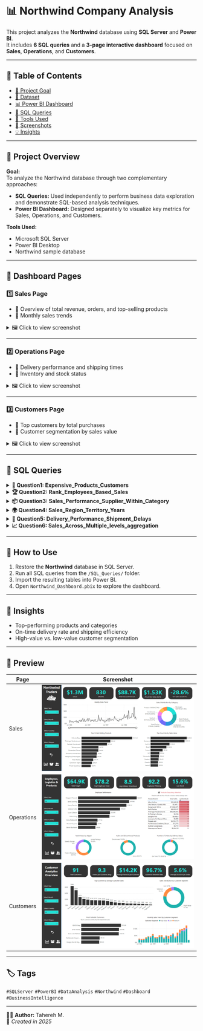 # 📊 Northwind Company Analysis

This project analyzes the **Northwind** database using **SQL Server** and **Power BI**.  
It includes **6 SQL queries** and a **3-page interactive dashboard** focused on **Sales**, **Operations**, and **Customers**.

---


## 📑 Table of Contents

- [🎯 Project Goal](#-project-goal)
- [🧭 Dataset](#-dataset)
- [📊 Power BI Dashboard](#-power-bi-dashboard)
- [📜 SQL Queries](#-sql-queries)
- [🧰 Tools Used](#-tools-used)
- [📸 Screenshots](#-screenshots)
- [💡 Insights](#-insights)


---

## 🧩 Project Overview

**Goal:**  
To analyze the Northwind database through two complementary approaches:
- **SQL Queries:** Used independently to perform business data exploration and demonstrate SQL-based analysis techniques.  
- **Power BI Dashboard:** Designed separately to visualize key metrics for Sales, Operations, and Customers.

**Tools Used:**
- Microsoft SQL Server  
- Power BI Desktop  
- Northwind sample database  

---


## 📑 Dashboard Pages

### 1️⃣ Sales Page
- 🔹 Overview of total revenue, orders, and top-selling products  
- 🔹 Monthly sales trends  

<details>
  <summary>🖼️ Click to view screenshot</summary>
  
  ![Sales Dashboard](PowerBI/1_Sales.PNG)
</details>

---

### 2️⃣ Operations Page
- 🔹 Delivery performance and shipping times  
- 🔹 Inventory and stock status  

<details>
  <summary>🖼️ Click to view screenshot</summary>
  
  ![Operations Dashboard](PowerBI/2_Operations.PNG)
</details>

---

### 3️⃣ Customers Page
- 🔹 Top customers by total purchases  
- 🔹 Customer segmentation by sales value  

<details>
  <summary>🖼️ Click to view screenshot</summary>
  
  ![Customers Dashboard](PowerBI/3_Customers.PNG)
</details>

---

## 💾 SQL Queries

<details>
  <summary><b>🛒 Question1: Expensive_Products_Customers</b></summary>

The marketing team wants to analyze customers who purchased expensive products.

The marketing team wants to identify customers who bought high-priced products for targeted campaigns.  
You've been asked to provide a list with the following information:

1. Customer company name (`CompanyName`)  
2. Number of products purchased with unit price above $30 (`Total Expensive Products`)  
3. Average order value (`Average Order Value`, with 2 decimal places)  

**Filters:**

1. Products should not be discontinued.  
2. The number of products purchased should be more than 3.  

Sort the results by average order value in descending order.


 🔗 [Solution](Queries/Q1_Expensive_Products_Customers.sql)

 🔗 [Output](CSV/Q1_Result_Expensive_Products_Customers.csv)

  
**⭐⭐⭐⭐⭐⭐⭐⭐⭐⭐⭐⭐⭐⭐⭐**  
 

</details>

<details>
  <summary><b>🏆 Question2: Rank_Employees_Based_Sales</b></summary>

Rank employees based on their total sales

You've been asked to provide a list with the following information:
 1. Employee's Name(`FirstName` + `LastName`)
 2. Shipper Name (`Shipper company name`)
 3. Year of sale 
 4. Total Sales (with 2 decimal places)
 5. Sales Rank 

 **Filters:**

 Remove invalid records

 Sort the results by year and rank.

 
 🔗 [Solution](Queries/Q2_Rank_Employees_Based_Sales.sql)

 🔗 [Output](CSV/Q2_Result_Rank_Employees_Based_Sales.csv)

 **⭐⭐⭐⭐⭐⭐⭐⭐⭐⭐⭐⭐⭐⭐⭐**


</details>

<details>
  <summary><b>📦 Question3: Sales_Performance_Supplier_Within_Category</b></summary>

The Marketing Team wants to analyze the sales performance of suppliers within each product category.

They asked to provide a list with the following information:


1. Category name
2. Supplier name
3. Supplier country
4. Their total revenue(rounded to 2 decimals)
5. Their total quantity sold
6. The average revenue per category (rounded to 2 decimals)


The list should be filtered by the following condition:


The supplier’s total revenue must be greater than the overall average revenue (calculated across all suppliers and categories).

Finally, order the results by total revenue in descending order.


 
 🔗 [Solution](Queries/Q3_Sales_Performance_Supplier_Within_Category.sql)

 🔗 [Output](CSV/Q3_Result_Sales_Performance_Supplier_Within_Category.csv)

 **⭐⭐⭐⭐⭐⭐⭐⭐⭐⭐⭐⭐⭐⭐⭐**


</details>

<details>
  <summary><b>🌍 Question4: Sales_Region_Territory_Years</b></summary>

The Management Team wants to analyze sales performance by region and territory over the years 1996-1998.


They asked to provide a report with the following information:

1. Region (`Region Name`)
2. Territory (`Territory Name`)
3. The total sales for each year (1996, 1997, 1998)


The report should be based on the following conditions:

The results should be displayed in a pivot format, with years (1996, 1997, 1998) as separate columns.


Finally, order the results by Region and then by Territory in ascending order.

 
 🔗 [Solution](Queries/Q4_Sales_Region_Territory_Years.sql)

 🔗 [Output](CSV/Q4_Result_Sales_Region_Territory_Years.csv)

 **⭐⭐⭐⭐⭐⭐⭐⭐⭐⭐⭐⭐⭐⭐⭐**


</details>

<details>
  <summary><b>🚚 Question5: Delivery_Performance_Shipment_Delays</b></summary>

The Operations Team wants to evaluate delivery performance in terms of shipment delays.


They asked you to provide a report with the following information:

1. Shipper name
2. Employee name
3. Delay category for each order, defined as:

	On Time → when ShippedDate <= RequiredDate

	Minor Delay → when the shipment delay is between 1 and 3 days

	Major Delay → when the shipment delay is greater than 3 days

4. The average delay days (only for orders with an average delay > 0 days)
5. The total number of orders
6. A ranking of employees within each shipper based on their average delay


Finally, order the results by Shipper name and then by delay rank.

 
 🔗 [Solution](Queries/Q5_Delivery_Performance_Shipment_Delays.sql)

 🔗 [Output](CSV/Q5_Result_Delivery_Performance_Shipment_Delays.csv)

 **⭐⭐⭐⭐⭐⭐⭐⭐⭐⭐⭐⭐⭐⭐⭐**


</details>

<details>
  <summary><b>📈 Question6: Sales_Across_Multiple_levels_aggregation</b></summary>

The Sales Team wants to analyze sales performance across multiple levels of aggregation. 


They asked you to prepare a report that provides:

1. Total Revenue for each supplier by product category and country.
2. Subtotals for each supplier (across all categories).
3. Subtotals for each country (across all suppliers).
4. A grand total of sales across all suppliers and countries.
5. Additionally, display the overall company revenue on every row for reference.


Finally, order the results by country and then by supplier name.

 
 🔗 [Solution](Queries/Q6_Sales_Across_Multiple_levels_aggregation.sql)

 🔗 [Output](CSV/Q6_Result_Sales_Across_Multiple_levels_aggregation.csv)

 
</details>



---

## 🚀 How to Use

1. Restore the **Northwind** database in SQL Server.  
2. Run all SQL queries from the `/SQL_Queries/` folder.  
3. Import the resulting tables into Power BI.  
4. Open `Northwind_Dashboard.pbix` to explore the dashboard.

---

## 🧠 Insights

- Top-performing products and categories  
- On-time delivery rate and shipping efficiency  
- High-value vs. low-value customer segmentation  

---

## 📸 Preview

| Page | Screenshot |
|------|-------------|
| Sales | ![Sales](PowerBI/1_Sales.PNG) |
| Operations | ![Operations](PowerBI/2_Operations.PNG) |
| Customers | ![Customers](PowerBI/3_Customers.PNG) |

---

## 🏷️ Tags
`#SQLServer` `#PowerBI` `#DataAnalysis` `#Northwind` `#Dashboard` `#BusinessIntelligence`

---

👩‍💻 **Author:** Tahereh M.  
📅 *Created in 2025*  



